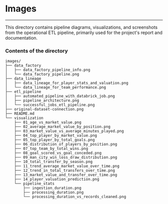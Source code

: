 # Images
---
This directory contains pipeline diagrams, visualizations, and screenshots from the operational ETL pipeline, primarily used for the project's report and documentation.

### Contents of the directory

```
images/
├── data_factory
│   ├── data_factory_pipeline_info.png
│   └── data_factory_pipeline.png
├── data_lineage
│   ├── data_lineage_for_player_stats_and_valuation.png
│   └── data_lineage_for_team_performance.png
├── etl_pipeline
│   ├── automated_pipeline_with_databrick_job.png
│   ├── pipeline_architecture.png
│   └── successful_jobs_etl_pipeline.png
├── original-dataset-connection.png
├── README.md
└── visualization
    ├── 01_age_vs_market_value.png
    ├── 02_average_market_value_by_position.png
    ├── 03_market_value_vs_average_minutes_played.png
    ├── 04_top_player_by_market_value.png
    ├── 05_top_player_by_total_goals.png
    ├── 06_distribution_of_players_by_position.png
    ├── 07_top_team_by_total_wins.png
    ├── 08_goal_scored_vs_goal_conceded.png
    ├── 09_man_city_win_loss_draw_distribution.png
    ├── 10_total_transfer_by_season.png
    ├── 11_trend_average_market_value_over_time.png
    ├── 12_trend_in_total_transfers_over_time.png
    ├── 13_market_value_and_transfer_over_time.png
    ├── 14_player_valuation_prediction.png
    └── pipeline_stats
        ├── ingestion_duration.png
        ├── processing_duration.png
        └── processing_duration_vs_records_cleaned.png
        
```


